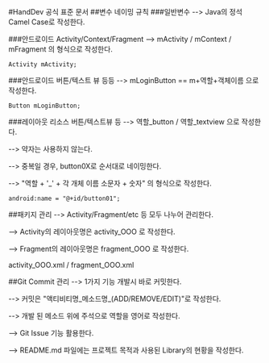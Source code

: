 #HandDev 공식 표준 문서
##변수 네이밍 규칙
###일반변수
--> Java의 정석 Camel Case로 작성한다.

###안드로이드 Activity/Context/Fragment
--> mActivity / mContext / mFragment 의 형식으로 작성한다.

    Activity mActivity;

###안드로이드 버튼/텍스트 뷰 등등
--> mLoginButton == m+역할+객체이름 으로 작성한다.

    Button mLoginButton;

###레이아웃 리소스 버튼/텍스트뷰 등
--> 역할_button / 역할_textview 으로 작성한다.

--> 약자는 사용하지 않는다.

--> 중복일 경우, button0X로 순서대로 네이밍한다.

--> "역할 + '_' + 각 개체 이름 소문자 + 숫자" 의 형식으로 작성한다.

    android:name = "@+id/button01";

##패키지 관리
--> Activity/Fragment/etc 등 모두 나누어 관리한다.

--> Activity의 레이아웃명은 activity_OOO 로 작성한다.

--> Fragment의 레이아웃명은 fragment_OOO 로 작성한다.

activity_OOO.xml / fragment_OOO.xml

##Git Commit 관리
--> 1가지 기능 개발시 바로 커밋한다.

--> 커밋은 "액티비티명_메소드명_(ADD/REMOVE/EDIT)"로 작성한다.

--> 개발 된 메소드 위에 주석으로 역할을 영어로 작성한다.

--> Git Issue 기능 활용한다.

--> README.md 파일에는 프로젝트 목적과 사용된 Library의 현황을 작성한다.


